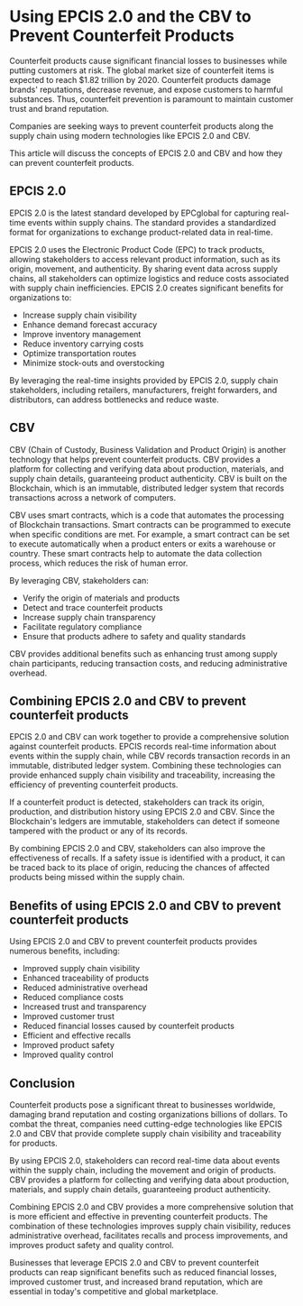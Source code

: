 # Using EPCIS 2.0 and the CBV to Prevent Counterfeit Products

Counterfeit products cause significant financial losses to businesses while putting customers at risk. The global market size of counterfeit items is expected to reach $1.82 trillion by 2020. Counterfeit products damage brands' reputations, decrease revenue, and expose customers to harmful substances. Thus, counterfeit prevention is paramount to maintain customer trust and brand reputation. 

Companies are seeking ways to prevent counterfeit products along the supply chain using modern technologies like EPCIS 2.0 and CBV. 

This article will discuss the concepts of EPCIS 2.0 and CBV and how they can prevent counterfeit products.

## EPCIS 2.0

EPCIS 2.0 is the latest standard developed by EPCglobal for capturing real-time events within supply chains. The standard provides a standardized format for organizations to exchange product-related data in real-time. 

EPCIS 2.0 uses the Electronic Product Code (EPC) to track products, allowing stakeholders to access relevant product information, such as its origin, movement, and authenticity. By sharing event data across supply chains, all stakeholders can optimize logistics and reduce costs associated with supply chain inefficiencies. EPCIS 2.0 creates significant benefits for organizations to:

- Increase supply chain visibility
- Enhance demand forecast accuracy
- Improve inventory management 
- Reduce inventory carrying costs 
- Optimize transportation routes 
- Minimize stock-outs and overstocking 

By leveraging the real-time insights provided by EPCIS 2.0, supply chain stakeholders, including retailers, manufacturers, freight forwarders, and distributors, can address bottlenecks and reduce waste.

## CBV 

CBV (Chain of Custody, Business Validation and Product Origin) is another technology that helps prevent counterfeit products. CBV provides a platform for collecting and verifying data about production, materials, and supply chain details, guaranteeing product authenticity. CBV is built on the Blockchain, which is an immutable, distributed ledger system that records transactions across a network of computers. 

CBV uses smart contracts, which is a code that automates the processing of Blockchain transactions. Smart contracts can be programmed to execute when specific conditions are met. For example, a smart contract can be set to execute automatically when a product enters or exits a warehouse or country. These smart contracts help to automate the data collection process, which reduces the risk of human error.

By leveraging CBV, stakeholders can:

- Verify the origin of materials and products 
- Detect and trace counterfeit products 
- Increase supply chain transparency 
- Facilitate regulatory compliance 
- Ensure that products adhere to safety and quality standards 

CBV provides additional benefits such as enhancing trust among supply chain participants, reducing transaction costs, and reducing administrative overhead.

## Combining EPCIS 2.0 and CBV to prevent counterfeit products 

EPCIS 2.0 and CBV can work together to provide a comprehensive solution against counterfeit products. EPCIS records real-time information about events within the supply chain, while CBV records transaction records in an immutable, distributed ledger system. Combining these technologies can provide enhanced supply chain visibility and traceability, increasing the efficiency of preventing counterfeit products. 

If a counterfeit product is detected, stakeholders can track its origin, production, and distribution history using EPCIS 2.0 and CBV. Since the Blockchain's ledgers are immutable, stakeholders can detect if someone tampered with the product or any of its records. 

By combining EPCIS 2.0 and CBV, stakeholders can also improve the effectiveness of recalls. If a safety issue is identified with a product, it can be traced back to its place of origin, reducing the chances of affected products being missed within the supply chain. 

## Benefits of using EPCIS 2.0 and CBV to prevent counterfeit products 

Using EPCIS 2.0 and CBV to prevent counterfeit products provides numerous benefits, including:

- Improved supply chain visibility 
- Enhanced traceability of products 
- Reduced administrative overhead 
- Reduced compliance costs 
- Increased trust and transparency 
- Improved customer trust 
- Reduced financial losses caused by counterfeit products 
- Efficient and effective recalls 
- Improved product safety 
- Improved quality control 

## Conclusion 

Counterfeit products pose a significant threat to businesses worldwide, damaging brand reputation and costing organizations billions of dollars. To combat the threat, companies need cutting-edge technologies like EPCIS 2.0 and CBV that provide complete supply chain visibility and traceability for products.

By using EPCIS 2.0, stakeholders can record real-time data about events within the supply chain, including the movement and origin of products. CBV provides a platform for collecting and verifying data about production, materials, and supply chain details, guaranteeing product authenticity.

Combining EPCIS 2.0 and CBV provides a more comprehensive solution that is more efficient and effective in preventing counterfeit products. The combination of these technologies improves supply chain visibility, reduces administrative overhead, facilitates recalls and process improvements, and improves product safety and quality control.

Businesses that leverage EPCIS 2.0 and CBV to prevent counterfeit products can reap significant benefits such as reduced financial losses, improved customer trust, and increased brand reputation, which are essential in today's competitive and global marketplace.
